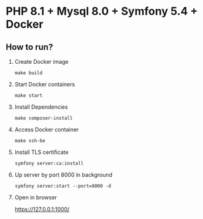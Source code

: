 # PHP 8.1 + Mysql 8.0 + Symfony 5.4 + Docker

How to run?
--

1. Create Docker image

   `make build`

2. Start Docker containers

   `make start`

3. Install Dependencies

   `make composer-install`

4. Access Docker container

   `make ssh-be`

5. Install TLS certificate

   `symfony server:ca:install`

6. Up server by port 8000 in background

   `symfony server:start --port=8000 -d`

7. Open in browser

   https://127.0.0.1:1000/